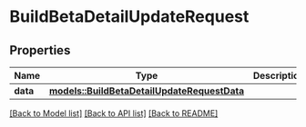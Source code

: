 # BuildBetaDetailUpdateRequest

## Properties

Name | Type | Description | Notes
------------ | ------------- | ------------- | -------------
**data** | [**models::BuildBetaDetailUpdateRequestData**](BuildBetaDetailUpdateRequest_data.md) |  | 

[[Back to Model list]](../README.md#documentation-for-models) [[Back to API list]](../README.md#documentation-for-api-endpoints) [[Back to README]](../README.md)



